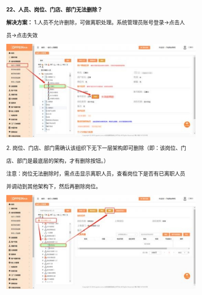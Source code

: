 <a name="bookmark22"></a>**22、人员、岗位、门店、部门无法删除？**

**解决方案：**  1.人员不允许删除，可做离职处理。系统管理员账号登录→点击人

员→点击失效

![](Aspose.Words.955081b2-65f6-4309-844b-133ee40a773f.003.jpeg)

2\. 岗位、门店、部门需确认该组织下无下一层架构即可删除（即：该岗位、门

店、部门是最底层的架构，才有删除按钮。）

注意：岗位无法删除时，需点击显示离职人员，查看岗位下是否有已离职人员

并调动到其他架构下，然后再删除岗位。

![](Aspose.Words.955081b2-65f6-4309-844b-133ee40a773f.032.jpeg)


